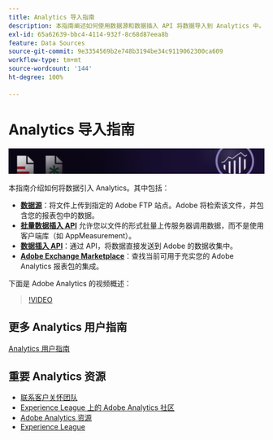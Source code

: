 ```yaml
---
title: Analytics 导入指南
description: 本指南阐述如何使用数据源和数据插入 API 将数据导入到 Analytics 中。
exl-id: 65a62639-bbc4-4114-932f-8c68d87eea8b
feature: Data Sources
source-git-commit: 9e3354569b2e748b3194be34c9119062300ca609
workflow-type: tm+mt
source-wordcount: '144'
ht-degree: 100%

---
```


# Analytics 导入指南

![横幅](../../assets/doc_banner_import.png)

本指南介绍如何将数据引入 Analytics。其中包括：

* **[数据源](data-sources/overview.md)**：将文件上传到指定的 Adobe FTP 站点。Adobe 将检索该文件，并包含您的报表包中的数据。
* **[批量数据插入 API](/help/import/bulk-data-insertion-api/bulk-data-insert.md)** 允许您以文件的形式批量上传服务器调用数据，而不是使用客户端库（如 AppMeasurement）。
* **[数据插入 API](c-data-insertion-api/c-data-insertion-api.md)**：通过 API，将数据直接发送到 Adobe 的数据收集中。
* **[Adobe Exchange Marketplace](https://exchange.adobe.com/experiencecloud.analytics.html#product)**：查找当前可用于充实您的 Adobe Analytics 报表包的集成。

下面是 Adobe Analytics 的视频概述：

>[!VIDEO](https://video.tv.adobe.com/v/27429/?quality=12)

## 更多 Analytics 用户指南

[Analytics 用户指南](https://experienceleague.adobe.com/docs/analytics.html)

## 重要 Analytics 资源

* [联系客户关怀团队](https://experienceleague.adobe.com/?support-solution=Analytics#support)
* [Experience League 上的 Adobe Analytics 社区](https://experienceleaguecommunities.adobe.com/t5/adobe-analytics/ct-p/adobe-analytics-community)
* [Adobe Analytics 资源](https://experienceleaguecommunities.adobe.com/t5/adobe-analytics-discussions/adobe-analytics-resources/m-p/276666)
* [Experience League](https://landing.adobe.com/experience-league/)
